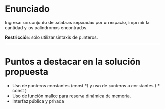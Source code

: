# Enunciado
Ingresar un conjunto de palabras separadas por un espacio, imprimir la cantidad y los palíndromos encontrados.

**Restricción**: sólo utilizar sintaxis de punteros. 

----

# Puntos a destacar en la solución propuesta

* Uso de punteros constantes (const <tipo> \*) y uso de punteros a constantes (<tipo> * const )
* Uso de función malloc para reserva dinámica de memoria.
* Interfaz pública y privada

